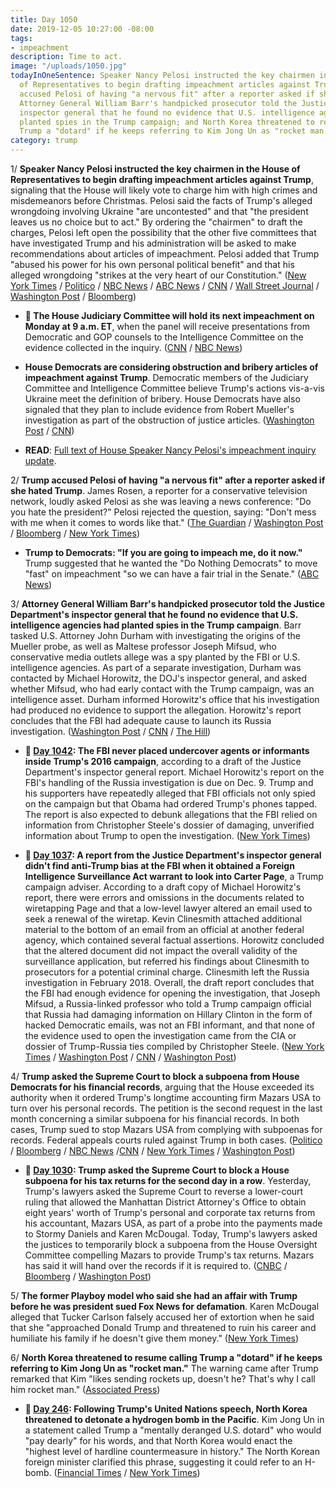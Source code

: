 ```yaml
---
title: Day 1050
date: 2019-12-05 10:27:00 -08:00
tags:
- impeachment
description: Time to act.
image: "/uploads/1050.jpg"
todayInOneSentence: Speaker Nancy Pelosi instructed the key chairmen in the House
  of Representatives to begin drafting impeachment articles against Trump; Trump to
  accused Pelosi of having "a nervous fit" after a reporter asked if she hated Trump;
  Attorney General William Barr's handpicked prosecutor told the Justice Department's
  inspector general that he found no evidence that U.S. intelligence agencies had
  planted spies in the Trump campaign; and North Korea threatened to resume calling
  Trump a "dotard" if he keeps referring to Kim Jong Un as "rocket man."
category: trump
---
```


1/ **Speaker Nancy Pelosi instructed the key chairmen in the House of Representatives to begin drafting impeachment articles against Trump**, signaling that the House will likely vote to charge him with high crimes and misdemeanors before Christmas. Pelosi said the facts of Trump's alleged wrongdoing involving Ukraine "are uncontested" and that "the president leaves us no choice but to act." By ordering the "chairmen" to draft the charges, Pelosi left open the possibility that the other five committees that have investigated Trump and his administration will be asked to make recommendations about articles of impeachment. Pelosi added that Trump "abused his power for his own personal political benefit" and that his alleged wrongdoing "strikes at the very heart of our Constitution." ([New York Times](https://www.nytimes.com/2019/12/05/us/politics/pelosi-impeachment.html) / [Politico](https://www.politico.com/news/2019/12/05/pelosi-reveals-plan-to-proceed-with-articles-of-impeachment-against-trump-076173) / [NBC News](https://www.nbcnews.com/politics/trump-impeachment-inquiry/pelosi-make-statement-impeachment-n1096341) / [ABC News](https://abcnews.go.com/Politics/pelosi-make-formal-statement-impeachment-inquiry/story?id=67514548) / [CNN](https://www.cnn.com/2019/12/05/politics/house-speaker-announcement-congress/index.html) / [Wall Street Journal](https://www.wsj.com/articles/pelosi-to-deliver-statement-on-status-of-impeachment-inquiry-11575551142) / [Washington Post](https://www.washingtonpost.com/politics/trump-impeachment-inquiry-live-updates/2019/12/05/af436c7a-174b-11ea-9110-3b34ce1d92b1_story.html) / [Bloomberg](https://www.bloomberg.com/news/articles/2019-12-05/pelosi-says-house-will-draft-impeachment-articles-against-trump?srnd=premium))

* **📅 The House Judiciary Committee will hold its next impeachment on Monday at 9 a.m. ET**, when the panel will receive presentations from Democratic and GOP counsels to the Intelligence Committee on the evidence collected in the inquiry. ([CNN](https://www.cnn.com/2019/12/05/politics/next-impeachment-hearing-judiciary-committee/index.html) / [NBC News](https://www.nbcnews.com/politics/trump-impeachment-inquiry/pelosi-make-statement-impeachment-n1096341))

* **House Democrats are considering obstruction and bribery articles of impeachment against Trump**. Democratic members of the Judiciary Committee and Intelligence Committee believe Trump's actions vis-a-vis Ukraine meet the definition of bribery. House Democrats have also signaled that they plan to include evidence from Robert Mueller's investigation as part of the obstruction of justice articles. ([Washington Post](https://www.washingtonpost.com/politics/democrats-consider-bribery-obstruction-for-impeachment-articles-against-trump/2019/12/05/b2e89686-1776-11ea-9110-3b34ce1d92b1_story.html) / [CNN](https://www.cnn.com/2019/12/05/politics/mueller-report-impeachment/))

* **READ**: [Full text of House Speaker Nancy Pelosi's impeachment inquiry update](https://www.nbcnews.com/politics/trump-impeachment-inquiry/read-full-text-house-speaker-nancy-pelosi-s-impeachment-inquiry-n1096491).

2/ **Trump accused Pelosi of having "a nervous fit" after a reporter asked if she hated Trump**. James Rosen, a reporter for a conservative television network, loudly asked Pelosi as she was leaving a news conference: "Do you hate the president?" Pelosi rejected the question, saying: "Don't mess with me when it comes to words like that." ([The Guardian](https://www.theguardian.com/us-news/2019/dec/05/dont-mess-with-me-nancy-pelosi-rejects-question-hates-trump) / [Washington Post](https://www.washingtonpost.com/politics/dont-mess-with-me-when-it-comes-to-words-like-that-pelosi-tells-reporter-who-asked-her-whether-she-hates-trump/2019/12/05/dfb3331c-1779-11ea-a659-7d69641c6ff7_story.html) / [Bloomberg](https://www.bloomberg.com/news/articles/2019-12-05/house-speaker-pelosi-rebukes-reporter-don-t-mess-with-me) / [New York Times](https://www.nytimes.com/2019/12/05/us/politics/nancy-pelosi-dont-mess-with-me.html))

* **Trump to Democrats: "If you are going to impeach me, do it now."** Trump suggested that he wanted the "Do Nothing Democrats" to move "fast" on impeachment "so we can have a fair trial in the Senate." ([ABC News](https://abcnews.go.com/Politics/trump-democrats-impeach-now-fast/story?id=67516187))

3/ **Attorney General William Barr's handpicked prosecutor told the Justice Department's inspector general that he found no evidence that U.S. intelligence agencies had planted spies in the Trump campaign**. Barr tasked U.S. Attorney John Durham with investigating the origins of the Mueller probe, as well as Maltese professor Joseph Mifsud, who conservative media outlets allege was a spy planted by the FBI or U.S. intelligence agencies. As part of a separate investigation, Durham was contacted by Michael Horowitz, the DOJ's inspector general, and asked whether Mifsud, who had early contact with the Trump campaign, was an intelligence asset. Durham informed Horowitz's office that his investigation had produced no evidence to support the allegation. Horowitz's report concludes that the FBI had adequate cause to launch its Russia investigation. ([Washington Post](https://www.washingtonpost.com/national-security/barrs-handpicked-prosecutor-tells-inspector-general-he-cant-back-right-wing-theory-that-russia-case-was-us-intelligence-setup/2019/12/04/17e084dc-16a9-11ea-9110-3b34ce1d92b1_story.html) / [CNN](https://www.cnn.com/2019/12/04/politics/william-barr-russia-conspiracy-theory-inspector-general/index.html) / [The Hill](https://thehill.com/policy/national-security/473107-report-barr-attorney-cant-provide-evidence-trump-was-set-up-by-doj))

* **📌 [Day 1042](https://whatthefuckjusthappenedtoday.com/2019/11/27/day-1042/#5-the-fbi-never-placed-undercover-ag): The FBI never placed undercover agents or informants inside Trump's 2016 campaign**, according to a draft of the Justice Department's inspector general report. Michael Horowitz's report on the FBI's handling of the Russia investigation is due on Dec. 9. Trump and his supporters have repeatedly alleged that FBI officials not only spied on the campaign but that Obama had ordered Trump's phones tapped. The report is also expected to debunk allegations that the FBI relied on information from Christopher Steele's dossier of damaging, unverified information about Trump to open the investigation. ([New York Times](https://www.nytimes.com/2019/11/27/us/politics/fbi-trump-campaign-inspector-general.html))

* **📌 [Day 1037](https://whatthefuckjusthappenedtoday.com/2019/11/22/day-1037/#4-a-report-from-the-justice-departme): A report from the Justice Department's inspector general didn't find anti-Trump bias at the FBI when it obtained a Foreign Intelligence Surveillance Act warrant to look into Carter Page**, a Trump campaign adviser. According to a draft copy of Michael Horowitz's report, there were errors and omissions in the documents related to wiretapping Page and that a low-level lawyer altered an email used to seek a renewal of the wiretap. Kevin Clinesmith attached additional material to the bottom of an email from an official at another federal agency, which contained several factual assertions. Horowitz concluded that the altered document did not impact the overall validity of the surveillance application, but referred his findings about Clinesmith to prosecutors for a potential criminal charge. Clinesmith left the Russia investigation in February 2018. Overall, the draft report concludes that the FBI had enough evidence for opening the investigation, that Joseph Mifsud, a Russia-linked professor who told a Trump campaign official that Russia had damaging information on Hillary Clinton in the form of hacked Democratic emails, was not an FBI informant, and that none of the evidence used to open the investigation came from the CIA or dossier of Trump-Russia ties compiled by Christopher Steele. ([New York Times](https://www.nytimes.com/2019/11/22/us/politics/russia-investigation-inspector-general-report.html) / [Washington Post](https://www.washingtonpost.com/national-security/justice-dept-watchdog-finds-political-bias-did-not-taint-top-officials-running-the-fbis-russia-probe-but-documents-other-errors/2019/11/22/4b2f51de-0d48-11ea-97ac-a7ccc8dd1ebc_story.html) / [CNN](https://www.cnn.com/2019/11/21/politics/fbi-fisa-russia-investigation/index.html) / [Washington Post](https://www.washingtonpost.com/national-security/inspector-generals-report-on-fbis-russia-probe-to-be-delivered-dec-9/2019/11/21/6d6d789e-0c70-11ea-8397-a955cd542d00_story.html))

4/ **Trump asked the Supreme Court to block a subpoena from House Democrats for his financial records**, arguing that the House exceeded its authority when it ordered Trump's longtime accounting firm Mazars USA to turn over his personal records. The petition is the second request in the last month concerning a similar subpoena for his financial records. In both cases, Trump sued to stop Mazars USA from complying with subpoenas for records. Federal appeals courts ruled against Trump in both cases. ([Politico](https://www.politico.com/news/2019/12/05/donald-trump-subpoena-financial-records-076453) / [Bloomberg](https://www.bloomberg.com/news/articles/2019-12-05/trump-appeals-to-high-court-on-house-financial-records-subpoena) / [NBC News](https://www.nbcnews.com/politics/supreme-court/trump-asks-supreme-court-void-financial-records-subpoena-n1096586) /[CNN](https://www.cnn.com/2019/12/05/politics/trump-appeal-supreme-court-house-subpoena-mazars/index.html) / [New York Times](https://www.nytimes.com/2019/12/05/us/trump-supreme-court-mazars.html) / [Washington Post](https://www.washingtonpost.com/politics/courts_law/trump-asks-supreme-court-to-review-decision-granting-congress-access-to-his-financial-records/2019/12/05/63ca12d8-178e-11ea-a659-7d69641c6ff7_story.html))

* **📌 [Day 1030](https://whatthefuckjusthappenedtoday.com/2019/11/15/day-1030/#6-trump-asked-the-supreme-court-to-b): Trump asked the Supreme Court to block a House subpoena for his tax returns for the second day in a row**. Yesterday, Trump's lawyers asked the Supreme Court to reverse a lower-court ruling that allowed the Manhattan District Attorney's Office to obtain eight years' worth of Trump's personal and corporate tax returns from his accountant, Mazars USA, as part of a probe into the payments made to Stormy Daniels and Karen McDougal. Today, Trump's lawyers asked the justices to temporarily block a subpoena from the House Oversight Committee compelling Mazars to provide Trump's tax returns. Mazars has said it will hand over the records if it is required to. ([CNBC](https://www.cnbc.com/2019/11/15/trump-asks-supreme-court-to-block-tax-return-subpoena-from-house.html) / [Bloomberg](https://www.bloomberg.com/news/articles/2019-11-15/trump-asks-supreme-court-to-block-house-subpoena-for-records) / [Washington Post](https://www.washingtonpost.com/politics/courts_law/trump-asks-supreme-court-to-shield-his-tax-returns-from-prosecutors-setting-up-historic-separation-of-power-showdown/2019/11/14/d7b176a0-04dd-11ea-8292-c46ee8cb3dce_story.html))

5/ **The former Playboy model who said she had an affair with Trump before he was president sued Fox News for defamation**. Karen McDougal alleged that Tucker Carlson falsely accused her of extortion when he said that she "approached Donald Trump and threatened to ruin his career and humiliate his family if he doesn't give them money." ([New York Times](https://www.nytimes.com/2019/12/05/us/fox-news-mcdougal.html))

6/ **North Korea threatened to resume calling Trump a "dotard" if he keeps referring to Kim Jong Un as "rocket man."** The warning came after Trump remarked that Kim "likes sending rockets up, doesn't he? That's why I call him rocket man." ([Associated Press](https://apnews.com/c3f58108244e4c6097222ac372307598))

* **📌 [Day 246](https://whatthefuckjusthappenedtoday.com/2017/09/22/day-246/#1-following-trumps-united-nations-sp): Following Trump's United Nations speech, North Korea threatened to detonate a hydrogen bomb in the Pacific**. Kim Jong Un in a statement called Trump a "mentally deranged U.S. dotard" who would "pay dearly" for his words, and that North Korea would enact the "highest level of hardline countermeasure in history." The North Korean foreign minister clarified this phrase, suggesting it could refer to an H-bomb. ([Financial Times](https://www.ft.com/content/199a98be-9ee0-11e7-8cd4-932067fbf946) / [New York Times](https://www.nytimes.com/2017/09/21/world/asia/kim-trump-rocketman-dotard.html))